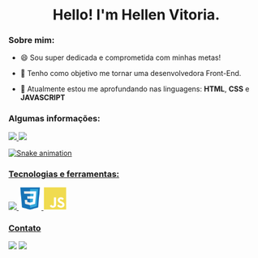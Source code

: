<h1  align = "center" > Hello! I'm Hellen Vitoria. </ h1 >
  
### Sobre mim:

- 😄 Sou super dedicada e comprometida com minhas metas!

- 🚀 Tenho como objetivo me tornar uma desenvolvedora Front-End.

- 🌱 Atualmente estou me aprofundando nas linguagens: <b>HTML</b>, <b>CSS</b> e <b>JAVASCRIPT</b> 

### Algumas informações:

<div>
<a href="https://github.com/hellendev">
<img height="180em" src="https://github-readme-stats.vercel.app/api/top-langs/?username=hellendev&layout=compact&langs_count=7&theme=dracula"/>
<img height="180em" src="https://github-readme-stats.vercel.app/api?username=hellendev&show_icons=true&theme=dracula&include_all_commits=true&count_private=true"/>
</div>
  
  ![Snake animation](https://github.com/hellendev/hellendev/blob/output/github-contribution-grid-snake.svg)

### Tecnologias e ferramentas:

 <div> 
 <img width="45px" src="https://cdn.jsdelivr.net/gh/devicons/devicon/icons/html5/html5-original.svg" />
 <img width="45px" src="https://raw.githubusercontent.com/devicons/devicon/master/icons/css3/css3-original.svg" />
 <img width="45px" src="https://raw.githubusercontent.com/devicons/devicon/master/icons/javascript/javascript-plain.svg" />
 </div>
 
 
### Contato

 <div> 
<a href = "mailto:hellenvitoriadev@gmail.com"><img src="https://img.shields.io/badge/-Gmail-%23333?style=for-the-badge&logo=gmail&logoColor=white" target="_blank"></a>
<a href="https://www.linkedin.com/in/hellen-vitoria-032a63234/" target="_blank"><img src="https://img.shields.io/badge/-LinkedIn-%230077B5?style=for-the-badge&logo=linkedin&logoColor=white" target="_blank"></a> 
</div>
